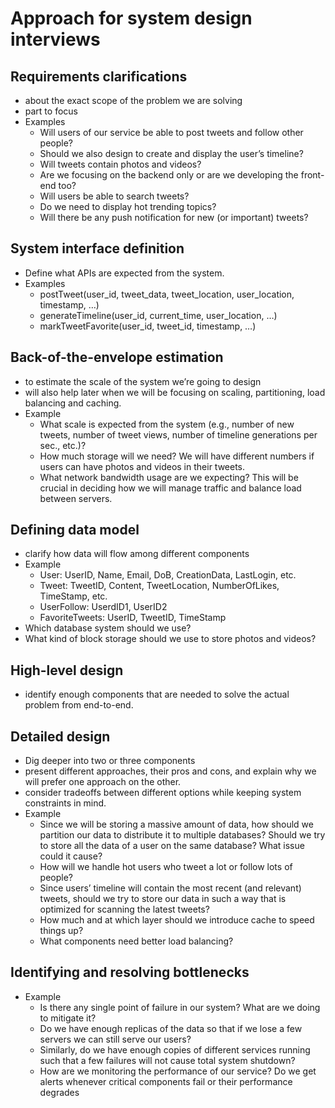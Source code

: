 # Approach for system design interviews
## Requirements clarifications
- about the exact scope of the problem we are solving
- part to focus
- Examples
    - Will users of our service be able to post tweets and follow other people?
    - Should we also design to create and display the user’s timeline?
    - Will tweets contain photos and videos?
    - Are we focusing on the backend only or are we developing the front-end too?
    - Will users be able to search tweets?
    - Do we need to display hot trending topics?
    - Will there be any push notification for new (or important) tweets?

## System interface definition
- Define what APIs are expected from the system.
- Examples
    - postTweet(user_id, tweet_data, tweet_location, user_location, timestamp, …)
    - generateTimeline(user_id, current_time, user_location, …)
    - markTweetFavorite(user_id, tweet_id, timestamp, …)

## Back-of-the-envelope estimation
- to estimate the scale of the system we’re going to design
- will also help later when we will be focusing on scaling, partitioning, load balancing and caching.
- Example
    - What scale is expected from the system (e.g., number of new tweets, number of tweet views, number of timeline generations per sec., etc.)?
    - How much storage will we need? We will have different numbers if users can have photos and videos in their tweets.
    - What network bandwidth usage are we expecting? This will be crucial in deciding how we will manage traffic and balance load between servers.

## Defining data model
- clarify how data will flow among different components
- Example
    - User: UserID, Name, Email, DoB, CreationData, LastLogin, etc.
    - Tweet: TweetID, Content, TweetLocation, NumberOfLikes, TimeStamp, etc.
    - UserFollow: UserdID1, UserID2
    - FavoriteTweets: UserID, TweetID, TimeStamp
- Which database system should we use?
- What kind of block storage should we use to store photos and videos?

## High-level design
- identify enough components that are needed to solve the actual problem from end-to-end.

## Detailed design
- Dig deeper into two or three components
- present different approaches, their pros and cons, and explain why we will prefer one approach on the other.
- consider tradeoffs between different options while keeping system constraints in mind.
- Example
    - Since we will be storing a massive amount of data, how should we partition our data to distribute it to multiple databases? Should we try to store all the data of a user on the same database? What issue could it cause?
    - How will we handle hot users who tweet a lot or follow lots of people?
    - Since users’ timeline will contain the most recent (and relevant) tweets, should we try to store our data in such a way that is optimized for scanning the latest tweets?
    - How much and at which layer should we introduce cache to speed things up?
    - What components need better load balancing?

## Identifying and resolving bottlenecks
- Example
    - Is there any single point of failure in our system? What are we doing to mitigate it?
    - Do we have enough replicas of the data so that if we lose a few servers we can still serve our users?
    - Similarly, do we have enough copies of different services running such that a few failures will not cause total system shutdown?
    - How are we monitoring the performance of our service? Do we get alerts whenever critical components fail or their performance degrades